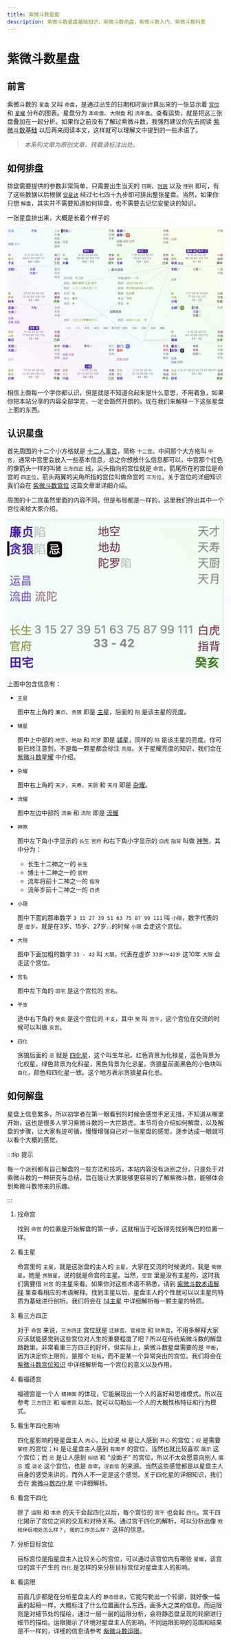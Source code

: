 ```yaml
---
title: 紫微斗数星盘
description: 紫微斗数星盘基础知识，紫微斗数命盘，紫微斗数入门，紫微斗数科普
---
```


<script setup>
import Donate from '/components/donate.vue'
</script>

# 紫微斗数星盘

## 前言

紫微斗数的 `星盘` 又叫 `命盘`，是通过出生的日期和时辰计算出来的一张显示着 [`宫位`](./palace.md) 和 [`星耀`](./star.md) 分布的图表。星盘分为 `本命盘`、`大限盘` 和 `流年盘`。查看运势，就是把这三张盘叠加在一起分析。如果你之前没有了解过紫微斗数，我强烈建议你先去阅读 [紫微斗数基础](./basis.md) 以后再来阅读本文，这样就可以理解文中提到的一些术语了。

>*本系列文章为原创文章，转载请标注出处。*

<Donate />

## 如何排盘

排盘需要提供的参数非常简单，只需要出生当天的 `日期`、[`时辰`](./basis.md#十二时辰) 以及 `性别` 即可，有了这些数据以后根据 [`安星诀`](./setup.md) 经过七七四十九步即可排出整张星盘。当然，如果你只想 `解盘`，其实并不需要知道如何排盘，也不需要去记忆安星诀的知识。

一张星盘排出来，大概是长着个样子的

![紫微斗数星盘](/.vitepress/public/astrolabe@2x.png)

相信上面每一个字你都认识，但是就是不知道合起来是什么意思，不用着急，如果你把本站分享的内容全部学完，一定会豁然开朗的。现在我们来解释一下这张星盘上面的东西。

## 认识星盘

首先周围的十二个小方格就是 [十二人事宫](./palace.md)，简称 `十二宫`。中间那个大方格叫 `中宫`，通常中宫里会放入一些基本信息，总之你想放什么信息都可以，中宫那个红色的像箭头一样的叫做 `三方四正` 线，尖头指向的宫位就是 `命宫`，箭尾所在的宫位是命宫的 `四正位`，箭头两翼的尖角所指的宫位叫做命宫的 `三方位`，关于宫位的详细知识我们会在 [紫微斗数宫位](./palace.md) 这篇文章里详细介绍。

周围的十二宫虽然里面的内容不同，但是布局都是一样的，这里我们拎出其中一个宫位来给大家介绍。

![紫微斗数宫位](/.vitepress/public/palace@2x.png)

上图中包含信息有：

- `主星`

  图中左上角的 `廉贞`、`贪狼` 即是 [主星](./major-star.md)，后面的 `陷` 是该主星的亮度。

- `辅星`

  图中上中部的 `地空`、`地劫` 和 `陀罗` 即是 [辅星](./minor-star.md)，同样的 `陷` 是该主星的亮度。你可能已经注意到，不是每一颗星都会标注 `亮度`。关于星耀亮度的知识，我们会在 [紫微斗数星耀](./star.md) 中介绍。

- `杂耀`

  图中右上角的 `天才`、`天寿`、`天厨` 和 `天月` 即是 [杂耀](./adj-star.md)。

- `流耀`

  图中左边中部的 `流曲` 和 `流陀` 即是 [流耀](./star.md#流耀)

- `神煞`

  图中左下角小字显示的 `长生` `官府` 和右下角小字显示的 `白虎` `指背` 叫做 [神煞](./star.md#神煞)，其中分为：

  - 长生十二神之一的 `长生`
  - 博士十二神之一的  `官府`
  - 流年将前十二神之一的  `指背`
  - 流年岁前十二神之一的  `白虎`

- `小限`

  图中下面的那串数字 `3 15 27 39 51 63 75 87 99 111` 叫 `小限`，数字代表的是 `虚岁`，就是在3岁、15岁、27岁...的时候 `小限` 会走这个宫位。

- `大限`

  图中下面加粗的数字 `33 - 42` 叫 `大限`，代表在虚岁 `33岁`～`42岁` 这10年 `大限` 会走这个宫位。

- `宫名`

  图中左下角的 `田宅` 是这个宫位的 `宫名`。

- `干支`

  途中右下角的 `癸亥` 是这个宫位的 `干支`，其中 `癸` 叫 `宫干`，这个宫位在交流的时候可以叫做 `亥宫`。

- `四化`

  贪狼后面的 `忌` 就是 [四化星](./mutagen.md)，这个叫生年忌。红色背景为化禄星，蓝色背景为化权星，绿色背景为化科星，黑色背景为化忌星。贪狼星前面黑色的小色块叫 `自化`，颜色和四化星一致。这个地方表示贪狼星自化忌。

## 如何解盘

星盘上信息繁多，所以初学者在第一眼看到的时候会感觉手足无措，不知道从哪里开始，这也是很多人学习紫微斗数的一大拦路虎。本节将会介绍如何解盘，以及解盘的步骤，让大家有迹可循，慢慢增强自己对一张星盘的感觉，逐步达成一眼就可以看个大概的感觉。

:::tip 提示

每一个派别都有自己解盘的一些方法和技巧，本站内容没有派别之分，只是处于对紫微斗数的一种研究与总结，旨在能让大家能够更容易的了解紫微斗数，能够体会到紫微斗数带来的乐趣。

:::

1. 找命宫
   
    找到 `命宫` 的位置是开始解盘的第一步，这就相当于吃饭得先找到嘴巴的位置一样。

2. 看主星

    命宫里的 `主星`，就是这张盘的主人的 `主星`，大家在交流的时候说的，我是 `紫微星`，她是 `贪狼星`，说的就是命宫的主星。当然，`空宫` 里是没有主星的，这时我们需要借 `对宫` 的主星来看。如果你对这些术语不熟悉，请到 [紫微斗数术语解释](./basis.md#术语解释) 里查看相应的术语解释。找到主星以后，星盘主人的个性就可以以主星的特质为基础进行剖析。我们将会在 [14主星](./major-star.md) 中详细解析每一颗主星的特质。

3. 看三方四正

    对于 `命宫` 来说，`三方四正` 宫位就是 `迁移宫`、`官禄宫` 和 `财帛宫`，不用多解释大家应该就能感觉到这些宫位对人生的重要程度了吧？所以在传统紫微斗数的解盘路数里，非常看重三方四正的好坏。但实际上，紫微斗数星盘需要的是 `平衡`，因为决定你上限的，是那个 `短板`，而不是某一个异常突出的宫位。我们将会在 [紫微斗数宫位知识](./palace.md) 中详细解析每一个宫位的意义以及作用。

4. 看福德宫

    福德宫是一个人 `精神面` 的体现，它能展现出一个人的喜好和思维模式，所以在参考 `三方四正` 和 `福德宫` 以后，就可以勾勒出一个人的大概性格特征和行为模式。

5. 看生年四化影响

    四化星影响的是星盘主人 `内心`，比如说 `禄` 是让人感到 `开心` 的宫位；`权` 是需要 `掌控` 的宫位；`科` 是让星盘主人感到 `有面子` 的宫位，当然也就比较喜欢 `展示` 这个宫位；而 `忌` 是让人感到 `纠结` 和 “没面子” 的宫位，所以不太会愿意向别人 `展示` 或 `谈论` 这个宫位，也是 `自卑`，`没自信` 的来源。当然这些感觉都是以星盘主人自身的感受来讲的，而外人不一定是这个感觉。关于四化星的详细知识，我们会在 [紫微斗数四化星](./mutagen.md) 中详细解析。

6. 看宫干四化

    除了 `运限` 和 `本命` 的天干会起四化以后，每个宫位的 `宫干` 也会起 `四化`。宫干四化揭示了宫位之间的交互和对待关系。通过宫干四化的解析，可以分析出像 `我和伴侣相处怎么样？`，`我的工作怎么样？` 这样的信息。

7. 分析目标宫位

    目标宫位是指星盘主人比较关心的宫位，可以通过该宫位内有哪些 `星耀`，该宫位的宫干产生的 `四化` 是怎样的来分析目标宫位对星盘主人的影响。 

8. 看运限

    前面几步都是在分析星盘主人的 `静态信息`，它能勾勒出一个轮廓，就好像一幅画的起稿一样，大概标注了什么位置画什么东西，画多大之类的信息。而运限则是对细节处的描绘，通过一层一层的运限分析，会将静态盘呈现的轮廓进行细节的描绘。运限揭示了环境对星盘主人的影响，不同运限影响的范围和结果是不一样的，详细的信息请参考 [紫微斗数运限](./horoscope.md)。
